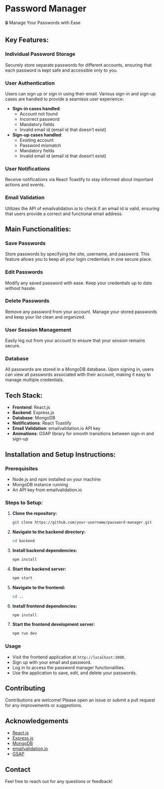 # Password Manager

🔒 Manage Your Passwords with Ease

## Key Features:

### Individual Password Storage
Securely store separate passwords for different accounts, ensuring that each password is kept safe and accessible only to you.

### User Authentication
Users can sign up or sign in using their email. Various sign-in and sign-up cases are handled to provide a seamless user experience:
- **Sign-in cases handled**:
  - Account not found
  - Incorrect password
  - Mandatory fields
  - Invalid email id (email id that doesn’t exist)
- **Sign-up cases handled**:
  - Existing account
  - Password mismatch
  - Mandatory fields
  - Invalid email id (email id that doesn’t exist)

### User Notifications
Receive notifications via React Toastify to stay informed about important actions and events.

### Email Validation
Utilizes the API of emailvalidation.io to check if an email id is valid, ensuring that users provide a correct and functional email address.

## Main Functionalities:

### Save Passwords
Store passwords by specifying the site, username, and password. This feature allows you to keep all your login credentials in one secure place.

### Edit Passwords
Modify any saved password with ease. Keep your credentials up to date without hassle.

### Delete Passwords
Remove any password from your account. Manage your stored passwords and keep your list clean and organized.

### User Session Management
Easily log out from your account to ensure that your session remains secure.

### Database
All passwords are stored in a MongoDB database. Upon signing in, users can view all passwords associated with their account, making it easy to manage multiple credentials.

## Tech Stack:

- **Frontend**: React.js
- **Backend**: Express.js
- **Database**: MongoDB
- **Notifications**: React Toastify
- **Email Validation**: emailvalidation.io API key
- **Animations**: GSAP library for smooth transitions between sign-in and sign-up

## Installation and Setup Instructions:

### Prerequisites
- Node.js and npm installed on your machine
- MongoDB instance running
- An API key from emailvalidation.io

### Steps to Setup:

1. **Clone the repository:**
   ```bash
   git clone https://github.com/your-username/password-manager.git
2. **Navigate to the backend directory:**
   ```bash
   cd backend
3. **Install backend dependencies:**
   ```bash
   npm install
4. **Start the backend server:**
   ```bash
   npm start
5. **Navigate to the frontend:**
   ```bash
   cd ..
6. **Install frontend dependencies:**
   ```bash
   npm install
7. **Start the frontend development server:**
   ```bash
   npm run dev
### Usage

* Visit the frontend application at `http://localhost:3000`.
* Sign up with your email and password.
* Log in to access the password manager functionalities.
* Use the application to save, edit, and delete your passwords.

## Contributing

Contributions are welcome! Please open an issue or submit a pull request for any improvements or suggestions.

## Acknowledgements

* [React.js](https://reactjs.org/)
* [Express.js](https://expressjs.com/)
* [MongoDB](https://www.mongodb.com/)
* [emailvalidation.io](https://www.emailvalidation.io/)
* [GSAP](https://greensock.com/gsap/)

## Contact

Feel free to reach out for any questions or feedback!
